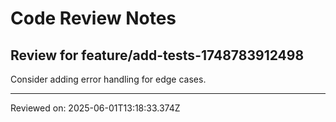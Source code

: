 # Code Review Notes

## Review for feature/add-tests-1748783912498

Consider adding error handling for edge cases.

---
Reviewed on: 2025-06-01T13:18:33.374Z